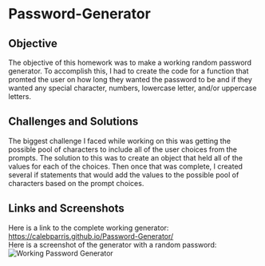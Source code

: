 # Password-Generator

## Objective
The objective of this homework was to make a working random password generator. To accomplish this, I had to create the code for a function that promted the user on how long they wanted the password to be and if they wanted any special character, numbers, lowercase letter, and/or uppercase letters.

## Challenges and Solutions
The biggest challenge I faced while working on this was getting the possible pool of characters to include all of the user choices from the prompts. The solution to this was to create an object that held all of the values for each of the choices. Then once that was complete, I created several if statements that would add the values to the possible pool of characters based on the prompt choices.

## Links and Screenshots
Here is a link to the complete working generator: https://calebparris.github.io/Password-Generator/ <br/>
Here is a screenshot of the generator with a random password: <br/> ![Working Password Generator](https://github.com/CalebParris/Passwor-Generator/blob/master/assets/images/Password-Generator.png)